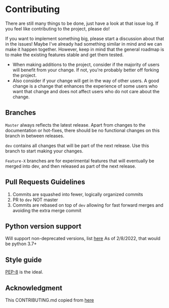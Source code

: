 # Contributing

There are still many things to be done, just have a look at that issue log. If you feel like contributing to the project, please do! 

If you want to implement something big, please start a discussion about that in the issues! Maybe I've already had something similar in mind and we can make it happen together. However, keep in mind that the general roadmap is to make the existing features stable and get them tested.

* When making additions to the project, consider if the majority of users will benefit from your change. If not, you're probably better off forking the project.
* Also consider if your change will get in the way of other users. A good change is a change that enhances the experience of some users who want that change and does not affect users who do not care about the change.

## Branches

`Master` always reflects the latest release. Apart from changes to the documentation or hot-fixes, there should be no functional changes on this branch in between releases.

`dev` contains all changes that will be part of the next release. Use this branch to start making your changes.

`Feature-X` branches are for experimental features that will eventually be merged into dev, and then released as part of the next release.

## Pull Requests Guidelines

1. Commits are squashed into fewer, logically organized commits
2. PR to `dev` NOT master
3. Commits are rebased on top of `dev` allowing for fast forward merges and avoiding the extra merge commit

## Python version support
Will support non-deprecated versions, list [here](https://endoflife.date/python)
As of 2/8/2022, that would be python 3.7+

## Style guide
[PEP-8](https://www.python.org/dev/peps/pep-0008/) is the ideal.

## Acknowledgment
This CONTRIBUTING.md copied from [here](https://github.com/jonaswinkler/paperless-ng/blob/master/CONTRIBUTING.md)
